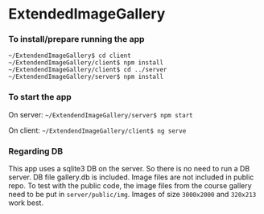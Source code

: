 # ExtendedImageGallery

### To install/prepare running the app
```
~/ExtendendImageGallery$ cd client
~/ExtendendImageGallery/client$ npm install 
~/ExtendendImageGallery/client$ cd ../server
~/ExtendendImageGallery/server$ npm install
```
### To start the app
On server: `~/ExtendendImageGallery/server$ npm start`

On client: `~/ExtendendImageGallery/client$ ng serve`

### Regarding DB
This app uses a sqlite3 DB on the server. So there is no need to run a DB server. DB file gallery.db is included.
Image files are not included in public repo. To test with the public code, 
the image files from the course gallery need to be put in `server/public/img`. 
Images of size `3000x2000` and `320x213` work best.
